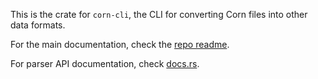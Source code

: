 This is the crate for `corn-cli`, the CLI for converting Corn files into other
data formats.

For the main documentation, check the
[repo readme](https://github.com/jakestanger/corn/blob/master/README.md).

For parser API documentation, check
[docs.rs](https://docs.rs/libcorn/latest/libcorn/).
